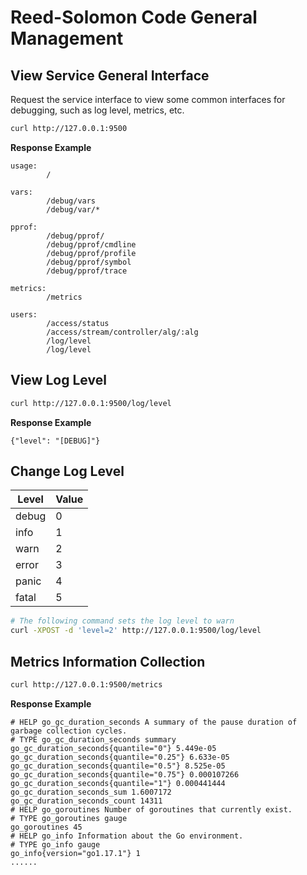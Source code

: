 # Reed-Solomon Code General Management

## View Service General Interface

Request the service interface to view some common interfaces for debugging, such as log level, metrics, etc.

```bash
curl http://127.0.0.1:9500
```

**Response Example**

```text
usage:
        /

vars:
        /debug/vars
        /debug/var/*

pprof:
        /debug/pprof/
        /debug/pprof/cmdline
        /debug/pprof/profile
        /debug/pprof/symbol
        /debug/pprof/trace

metrics:
        /metrics

users:
        /access/status
        /access/stream/controller/alg/:alg
        /log/level
        /log/level
```

## View Log Level

```bash
curl http://127.0.0.1:9500/log/level
```

**Response Example**
```text
{"level": "[DEBUG]"}
```

## Change Log Level

| Level | Value |
|-------|-------|
| debug | 0     |
| info  | 1     | 
| warn  | 2     | 
| error | 3     |
| panic | 4     |
| fatal | 5     |

```bash
# The following command sets the log level to warn
curl -XPOST -d 'level=2' http://127.0.0.1:9500/log/level
```

## Metrics Information Collection

```bash
curl http://127.0.0.1:9500/metrics
```

**Response Example**

```text
# HELP go_gc_duration_seconds A summary of the pause duration of garbage collection cycles.
# TYPE go_gc_duration_seconds summary
go_gc_duration_seconds{quantile="0"} 5.449e-05
go_gc_duration_seconds{quantile="0.25"} 6.633e-05
go_gc_duration_seconds{quantile="0.5"} 8.525e-05
go_gc_duration_seconds{quantile="0.75"} 0.000107266
go_gc_duration_seconds{quantile="1"} 0.000441444
go_gc_duration_seconds_sum 1.6007172
go_gc_duration_seconds_count 14311
# HELP go_goroutines Number of goroutines that currently exist.
# TYPE go_goroutines gauge
go_goroutines 45
# HELP go_info Information about the Go environment.
# TYPE go_info gauge
go_info{version="go1.17.1"} 1
......
```
